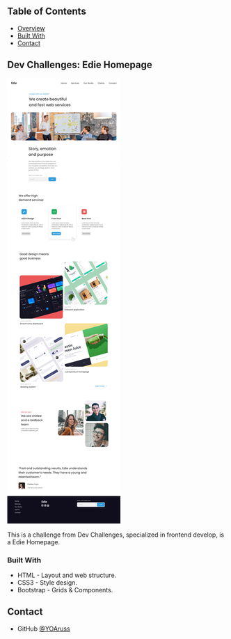 <!-- TABLE OF CONTENTS -->


## Table of Contents


- [Overview](#overview)
- [Built With](#built-with)
- [Contact](#contact)


<!-- OVERVIEW -->

## Dev Challenges: Edie Homepage

<!-- [DEMO]()-->

![screenshot](https://github.com/YOArus/devChallenges/blob/main/Edie-homepage/img/edieHomepage-design.png?raw=true)


This is a challenge from Dev Challenges, specialized in frontend develop, is a Edie Homepage.


### Built With

- HTML - Layout and web structure.
- CSS3 - Style design.
- Bootstrap - Grids & Components. 

## Contact

- GitHub [@YOAruss](https://{github.com/YOAruss})
